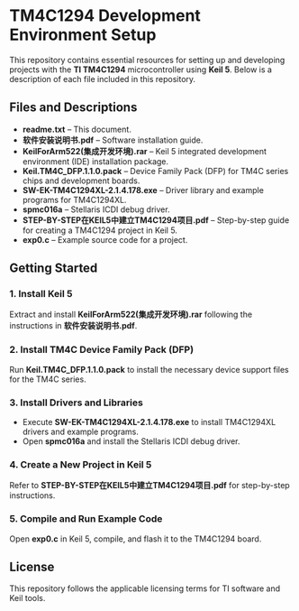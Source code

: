 # TM4C1294 Development Environment Setup  

This repository contains essential resources for setting up and developing projects with the **TI TM4C1294** microcontroller using **Keil 5**. Below is a description of each file included in this repository.  

## Files and Descriptions  

- **readme.txt** – This document.  
- **软件安装说明书.pdf** – Software installation guide.  
- **KeilForArm522(集成开发环境).rar** – Keil 5 integrated development environment (IDE) installation package.  
- **Keil.TM4C_DFP.1.1.0.pack** – Device Family Pack (DFP) for TM4C series chips and development boards.  
- **SW-EK-TM4C1294XL-2.1.4.178.exe** – Driver library and example programs for TM4C1294XL.  
- **spmc016a** – Stellaris ICDI debug driver.  
- **STEP-BY-STEP在KEIL5中建立TM4C1294项目.pdf** – Step-by-step guide for creating a TM4C1294 project in Keil 5.  
- **exp0.c** – Example source code for a project.  

## Getting Started  

### 1. Install Keil 5  
Extract and install **KeilForArm522(集成开发环境).rar** following the instructions in **软件安装说明书.pdf**.  

### 2. Install TM4C Device Family Pack (DFP)  
Run **Keil.TM4C_DFP.1.1.0.pack** to install the necessary device support files for the TM4C series.  

### 3. Install Drivers and Libraries  
- Execute **SW-EK-TM4C1294XL-2.1.4.178.exe** to install TM4C1294XL drivers and example programs.  
- Open **spmc016a** and install the Stellaris ICDI debug driver.  

### 4. Create a New Project in Keil 5  
Refer to **STEP-BY-STEP在KEIL5中建立TM4C1294项目.pdf** for step-by-step instructions.  

### 5. Compile and Run Example Code  
Open **exp0.c** in Keil 5, compile, and flash it to the TM4C1294 board.  

## License  
This repository follows the applicable licensing terms for TI software and Keil tools.  
